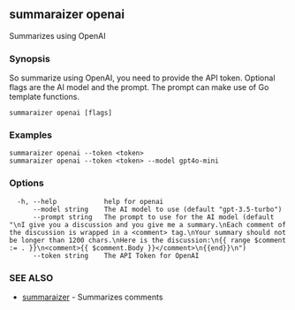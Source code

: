 ## summaraizer openai

Summarizes using OpenAI

### Synopsis

So summarize using OpenAI, you need to provide the API token.
Optional flags are the AI model and the prompt. The prompt can make use of Go template functions.

```
summaraizer openai [flags]
```

### Examples

```
summaraizer openai --token <token>
summaraizer openai --token <token> --model gpt4o-mini
```

### Options

```
  -h, --help            help for openai
      --model string    The AI model to use (default "gpt-3.5-turbo")
      --prompt string   The prompt to use for the AI model (default "\nI give you a discussion and you give me a summary.\nEach comment of the discussion is wrapped in a <comment> tag.\nYour summary should not be longer than 1200 chars.\nHere is the discussion:\n{{ range $comment := . }}\n<comment>{{ $comment.Body }}</comment>\n{{end}}\n")
      --token string    The API Token for OpenAI
```

### SEE ALSO

* [summaraizer](summaraizer.md)	 - Summarizes comments

